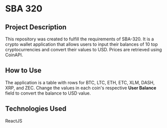 # SBA 320

## Project Description
This repository was created to fulfill the requirements of SBA-320. It is a crypto wallet application that allows users to input their balances of 10 top cryptocurrencies and convert their values to USD. Prices are retrieved using CoinAPI.

## How to Use
The application is a table with rows for BTC, LTC, ETH, ETC, XLM, DASH, XRP, and ZEC. Change the values in each coin's respective **User Balance** field to convert the balance to USD value.

## Technologies Used
ReactJS